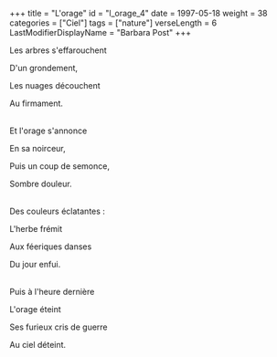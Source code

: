 +++
title = "L'orage"
id = "l_orage_4"
date = 1997-05-18
weight = 38
categories = ["Ciel"]
tags = ["nature"]
verseLength = 6
LastModifierDisplayName = "Barbara Post"
+++

Les arbres s'effarouchent

D'un grondement,

Les nuages découchent

Au firmament.

 \
Et l'orage s'annonce

En sa noirceur,

Puis un coup de semonce,

Sombre douleur.

 \
Des couleurs éclatantes :

L'herbe frémit

Aux féeriques danses

Du jour enfui.

 \
Puis à l'heure dernière

L'orage éteint

Ses furieux cris de guerre

Au ciel déteint.
